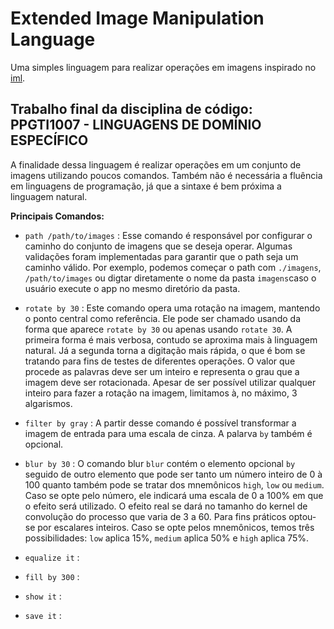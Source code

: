 # Extended Image Manipulation Language

Uma simples linguagem para realizar operações em imagens inspirado no [iml](https://dl.acm.org/doi/pdf/10.1145/3355378.3355382).

## Trabalho final da disciplina de código: PPGTI1007 - 	LINGUAGENS DE DOMÍNIO ESPECÍFICO

A finalidade dessa linguagem é realizar operações em um conjunto de imagens utilizando poucos comandos. 
Também não é necessária a fluência em linguagens de programação, já que a sintaxe é bem próxima a linguagem natural. 

**Principais Comandos:**

 - `path /path/to/images` : Esse comando é responsável por configurar o caminho do conjunto de imagens que se deseja operar.
 Algumas validações foram implementadas para garantir que o path seja um caminho válido. Por exemplo, podemos começar o path com `./imagens`, `/path/to/images` ou digtar
 diretamente o nome da pasta `imagens`caso o usuário execute o app no mesmo diretório da pasta.
 
 - `rotate by 30` : Este comando opera uma rotação na imagem, mantendo o ponto central como referência. Ele pode ser chamado usando da forma que aparece `rotate by 30` ou apenas usando `rotate 30`. A primeira forma é mais verbosa, contudo se aproxima mais à linguagem natural. Já a segunda torna a digitação mais rápida, o que é bom se tratando para fins de testes de diferentes operações. O valor que procede as palavras deve ser um inteiro e representa o grau que a imagem deve ser rotacionada. Apesar de ser possível utilizar qualquer inteiro para fazer a rotação na imagem, limitamos à, no máximo, 3 algarismos.
 
 - `filter by gray` : A partir desse comando é possível transformar a imagem de entrada para uma escala de cinza. A palarva `by` também é opcional.
 
 - `blur by 30` : O comando blur `blur` contém o elemento opcional `by` seguido de outro elemento que pode ser tanto um número inteiro de 0 à 100 quanto também pode se tratar dos mnemônicos `high`, `low` ou `medium`. Caso se opte pelo número, ele indicará uma escala de 0 a 100% em que o efeito será utilizado. O efeito real se dará no tamanho do kernel de convolução do processo que varia de 3 a 60. Para fins práticos optou-se por escalares inteiros. Caso se opte pelos mnemônicos, temos três possibilidades: `low` aplica 15%, `medium` aplica 50% e `high` aplica 75%.
 
 - `equalize it` :
 
 - `fill by 300` :
 
 - `show it` :
 
 - `save it` :
